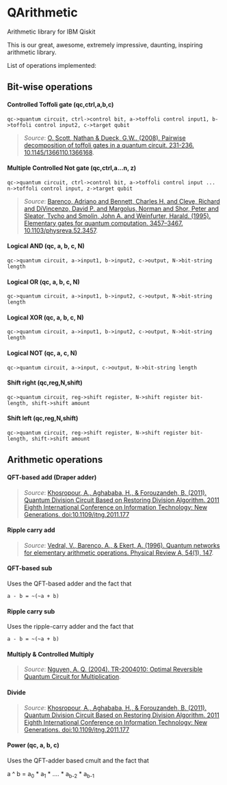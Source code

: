 # QArithmetic
Arithmetic library for IBM Qiskit

This is our great, awesome, extremely impressive, daunting, inspiring arithmetic library.

List of operations implemented:


## Bit-wise operations

#### Controlled Toffoli gate (qc,ctrl,a,b,c)

    qc->quantum circuit, ctrl->control bit, a->toffoli control input1, b->toffoli control input2, c->target qubit


> *Source*: [O. Scott, Nathan & Dueck, G.W.. (2008). Pairwise decomposition of toffoli gates in a quantum circuit. 231-236. 10.1145/1366110.1366168](https://www.researchgate.net/publication/220904774_Pairwise_decomposition_of_toffoli_gates_in_a_quantum_circuit). 

#### Multiple Controlled Not gate (qc,ctrl,a...n, z)

    qc->quantum circuit, ctrl->control bit, a->toffoli control input ... n->toffoli control input, z->target qubit


> *Source*: [Barenco, Adriano and Bennett, Charles H. and Cleve, Richard and DiVincenzo, David P. and Margolus, Norman and Shor, Peter and Sleator, Tycho and Smolin, John A. and Weinfurter, Harald. (1995). Elementary gates for quantum computation. 3457–3467. 10.1103/physreva.52.3457](http://dx.doi.org/10.1103/PhysRevA.52.3457). 
#### Logical AND (qc, a, b, c, N)

    qc->quantum circuit, a->input1, b->input2, c->output, N->bit-string length

#### Logical OR (qc, a, b, c, N)

    qc->quantum circuit, a->input1, b->input2, c->output, N->bit-string length

#### Logical XOR (qc, a, b, c, N)

    qc->quantum circuit, a->input1, b->input2, c->output, N->bit-string length

#### Logical NOT (qc, a, c, N)

    qc->quantum circuit, a->input, c->output, N->bit-string length

#### Shift right (qc,reg,N,shift)

    qc->quantum circuit, reg->shift register, N->shift register bit-length, shift->shift amount

#### Shift left (qc,reg,N,shift)

    qc->quantum circuit, reg->shift register, N->shift register bit-length, shift->shift amount


## Arithmetic operations

#### QFT-based add (Draper adder)

> *Source*: [Khosropour, A., Aghababa, H., & Forouzandeh, B. (2011). Quantum Division Circuit Based on Restoring Division Algorithm. 2011 Eighth International Conference on Information Technology: New Generations. doi:10.1109/itng.2011.177 ](https://www.researchgate.net/publication/220840968_Quantum_Division_Circuit_Based_on_Restoring_Division_Algorithm)


#### Ripple carry add

> *Source*: [Vedral, V., Barenco, A., & Ekert, A. (1996). Quantum networks for elementary arithmetic operations. Physical Review A, 54(1), 147](https://arxiv.org/abs/quant-ph/9511018).


#### QFT-based sub

Uses the QFT-based adder and the fact that

    a - b = ~(~a + b)

#### Ripple carry sub

Uses the ripple-carry adder and the fact that

    a - b = ~(~a + b)

#### Multiply & Controlled Multiply

> *Source*: [Nguyen, A. Q. (2004). TR-2004010: Optimal Reversible Quantum Circuit for Multiplication](https://pdfs.semanticscholar.org/9c3e/9f842537c1375ba80412b42f3e8868ebd2ba.pdf).


#### Divide

> *Source*: [Khosropour, A., Aghababa, H., & Forouzandeh, B. (2011). Quantum Division Circuit Based on Restoring Division Algorithm. 2011 Eighth International Conference on Information Technology: New Generations. doi:10.1109/itng.2011.177](https://www.researchgate.net/publication/220840968_Quantum_Division_Circuit_Based_on_Restoring_Division_Algorithm)

#### Power (qc, a, b, c)

Uses the QFT-adder based cmult and the fact that

  a ^ b = a<sub>0</sub> * a<sub>1</sub> * .... * a<sub>b-2</sub> * a<sub>b-1</sub>

